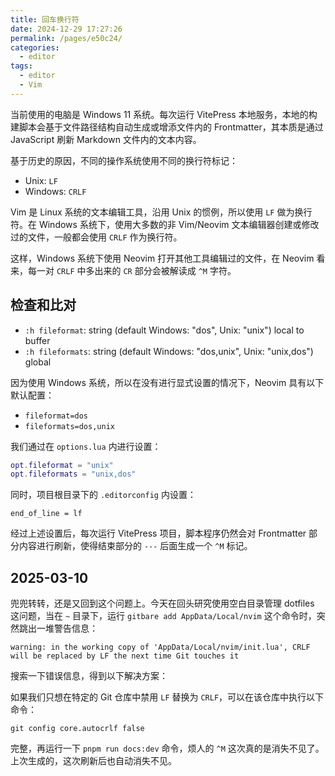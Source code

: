 ```yaml
---
title: 回车换行符
date: 2024-12-29 17:27:26
permalink: /pages/e50c24/
categories: 
  - editor
tags: 
  - editor
  - Vim
---
```


当前使用的电脑是 Windows 11 系统。每次运行 VitePress 本地服务，本地的构建脚本会基于文件路径结构自动生成或增添文件内的 Frontmatter，其本质是通过 JavaScript 刷新 Markdown 文件内的文本内容。

基于历史的原因，不同的操作系统使用不同的换行符标记：

- Unix: `LF`
- Windows: `CRLF`

Vim 是 Linux 系统的文本编辑工具，沿用 Unix 的惯例，所以使用 `LF` 做为换行符。在 Windows 系统下，使用大多数的非 Vim/Neovim 文本编辑器创建或修改过的文件，一般都会使用 `CRLF` 作为换行符。

这样，Windows 系统下使用 Neovim 打开其他工具编辑过的文件，在 Neovim 看来，每一对 `CRLF` 中多出来的 `CR` 部分会被解读成 `^M` 字符。

## 检查和比对

- `:h fileformat`: string (default Windows: "dos", Unix: "unix") local to buffer
- `:h fileformats`: string (default Windows: "dos,unix", Unix: "unix,dos") global

因为使用 Windows 系统，所以在没有进行显式设置的情况下，Neovim 具有以下默认配置：

- `fileformat=dos`
- `fileformats=dos,unix`

我们通过在 `options.lua` 内进行设置：

```lua
opt.fileformat = "unix"
opt.fileformats = "unix,dos"
```

同时，项目根目录下的 `.editorconfig` 内设置：

```
end_of_line = lf
```

经过上述设置后，每次运行 VitePress 项目，脚本程序仍然会对 Frontmatter 部分内容进行刷新，使得结束部分的 `---` 后面生成一个 `^M` 标记。

## 2025-03-10

兜兜转转，还是又回到这个问题上。今天在回头研究使用空白目录管理 dotfiles 这问题，当在 `~` 目录下，运行 `gitbare add AppData/Local/nvim` 这个命令时，突然跳出一堆警告信息：

```
warning: in the working copy of 'AppData/Local/nvim/init.lua', CRLF will be replaced by LF the next time Git touches it
```

搜索一下错误信息，得到以下解决方案：

如果我们只想在特定的 Git 仓库中禁用 `LF` 替换为 `CRLF`，可以在该仓库中执行以下命令：

```
git config core.autocrlf false
```

完整，再运行一下 `pnpm run docs:dev` 命令，烦人的 `^M` 这次真的是消失不见了。上次生成的，这次刷新后也自动消失不见。
